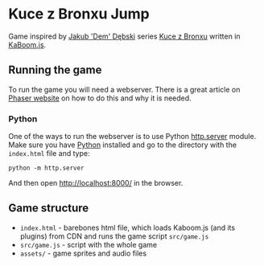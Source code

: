 # Kuce z Bronxu Jump
Game inspired by [Jakub 'Dem' Dębski](https://www.demland.net/) series [Kuce z Bronxu](https://youtube.com/playlist?list=PL7k8nNY9B5LwQ7kwoB0ZoZmaVqrWEPd0o) written in [KaBoom.js](https://kaboomjs.com/).


## Running the game
To run the game you will need a webserver. There is a great article on [Phaser website](https://phaser.io/tutorials/getting-started-phaser3/part2) on how to do this and why it is needed.

### Python
One of the ways to run the webserver is to use Python [http.server](https://docs.python.org/3/library/http.server.html) module. Make sure you have [Python](https://www.python.org/downloads/) installed and go to the directory with the `index.html` file and type:
```
python -m http.server
```
And then open [http://localhost:8000/](http://localhost:8000/) in the browser.

## Game structure
* `index.html` - barebones html file, which loads Kaboom.js (and its plugins) from CDN and runs the game script `src/game.js`
* `src/game.js` - script with the whole game
* `assets/` - game sprites and audio files
